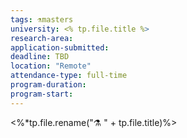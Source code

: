 ```yaml
---
tags: ⚗️masters
university: <% tp.file.title %>
research-area:
application-submitted:
deadline: TBD
location: "Remote"
attendance-type: full-time
program-duration:
program-start:
---
```

<%*tp.file.rename("⚗️ " + tp.file.title)%>